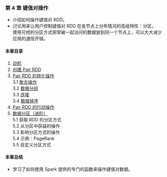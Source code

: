 ### 第 4 章	键值对操作 ###
-   介绍如何操作键值对 RDD。
-   讨论用来让用户控制键值对 RDD 在各节点上分布情况的高级特性：分区。  
使用可控的分区方式把常被一起访问的数据放到同一个节点上，可以大大减少应用的通信开销。
#### 本章目录 ####
1.	[动机](C1动机.md)    
2.	[创建 Pair RDD](C2创建PairRDD.md)    
3.	[Pair RDD 的转化操作](C30PairRDD的转化操作.md)    
3.1	[聚合操作](C31聚合操作.md)    
3.2	[数据分组](C32数据分组.md)    
3.3	[连接](C33连接.md)    
3.4	[数据排序](C34数据排序.md)    
4.	[Pair RDD 的行动操作]()    
5.	[数据分区（进阶）](C5数据分区.md)    
5.1	获取 RDD 的分区方式    
5.2	从分区中获益的操作    
5.3	影响分区方式的操作    
5.4	示例：PageRank    
5.5	自定义分区方式  
#### 本章总结 ####    
-   学习了如何使用 Spark 提供的专门的函数来操作键值对数据。